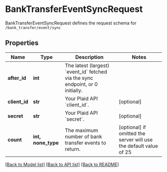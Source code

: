 # BankTransferEventSyncRequest

BankTransferEventSyncRequest defines the request schema for `/bank_transfer/event/sync`
## Properties
Name | Type | Description | Notes
------------ | ------------- | ------------- | -------------
**after_id** | **int** | The latest (largest) &#x60;event_id&#x60; fetched via the sync endpoint, or 0 initially. | 
**client_id** | **str** | Your Plaid API &#x60;client_id&#x60;. | [optional] 
**secret** | **str** | Your Plaid API &#x60;secret&#x60;. | [optional] 
**count** | **int, none_type** | The maximum number of bank transfer events to return. | [optional]  if omitted the server will use the default value of 25

[[Back to Model list]](../README.md#documentation-for-models) [[Back to API list]](../README.md#documentation-for-api-endpoints) [[Back to README]](../README.md)


